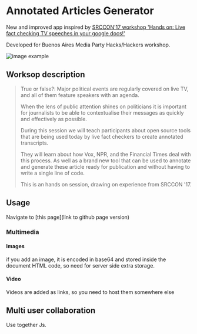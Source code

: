 # Annotated Articles Generator 


New and improved app inspired by [SRCCON'17 workshop 'Hands on: Live fact checking TV speeches in your google docs!'](https://pietropassarelli.gitbooks.io/opened-captions-for-annotated-articles/)

Developed for Buenos Aires Media Party Hacks/Hackers workshop. 


<!-- Change image -->
![image example](http://pietropassarelli.com/img/opened_caption_app/opened_caption_annotation_app.png)

<!-- Add image previewing article  -->


## Worksop description


>True or false?: Major political events are regularly covered on live TV, and all of them feature speakers with an agenda.
>
>When the lens of public attention shines on politicians it is important for journalists to be able to contextualise their messages as quickly and effectively as possible.
>
>During this session we will teach participants about open source tools that are being used today by live fact checkers to create annotated transcripts. 
>
>They will learn about how Vox, NPR, and the Financial Times deal with this process. As well as a brand new tool that can be used to annotate and generate these article ready for publication and without having to write a single line of code.
>
>This is an hands on session, drawing on experience from SRCCON '17.


## Usage

Navigate to [this page](link to github page version)


### Multimedia 

#### Images
if you add an image, it is encoded in base64 and stored inside the document HTML code, so need for server side extra storage.

#### Video
Videos are added as links, so you need to host them somewhere else 


## Multi user collaboration 

Use together Js. 

